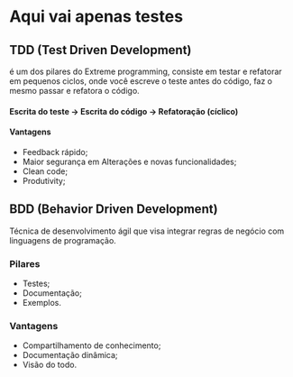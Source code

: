 # Aqui vai apenas testes

## TDD (Test Driven Development)
é um dos pilares do Extreme programming, consiste em testar e refatorar em pequenos ciclos, onde você escreve o teste antes do código, faz o mesmo passar e refatora o código.

#### Escrita do teste -> Escrita do código -> Refatoração (cíclico)

#### Vantagens
* Feedback rápido;
* Maior segurança em Alterações e novas funcionalidades;
* Clean code;
* Produtivity;

## BDD (Behavior Driven Development)

Técnica de desenvolvimento ágil que visa integrar regras de negócio com linguagens de programação.

### Pilares
* Testes;
* Documentação;
* Exemplos.

### Vantagens

* Compartilhamento de conhecimento;
* Documentação dinâmica;
* Visão do todo.